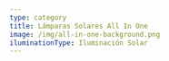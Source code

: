 ```yaml
---
type: category
title: Lámparas Solares All In One
image: /img/all-in-one-background.png
iluminationType: Iluminación Solar
---
```


